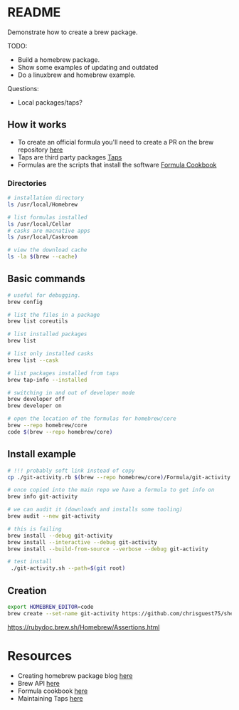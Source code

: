 # README
Demonstrate how to create a brew package. 

TODO:
* Build a homebrew package.
* Show some examples of updating and outdated
* Do a linuxbrew and homebrew example.  

Questions:
* Local packages/taps?

## How it works
* To create an official formula you'll need to create a PR on the brew repository [here](https://github.com/Homebrew/homebrew-core)
* Taps are third party packages [Taps](https://docs.brew.sh/Taps)
* Formulas are the scripts that install the software [Formula Cookbook](https://docs.brew.sh/Formula-Cookbook)


### Directories
```sh
# installation directory
ls /usr/local/Homebrew  

# list formulas installed
ls /usr/local/Cellar     
# casks are macnative apps
ls /usr/local/Caskroom

# view the download cache
ls -la $(brew --cache)               
```

## Basic commands
```sh
# useful for debugging.
brew config   

# list the files in a package
brew list coreutils  
```

```sh
# list installed packages 
brew list 

# list only installed casks
brew list --cask

# list packages installed from taps
brew tap-info --installed   
```

```sh
# switching in and out of developer mode
brew developer off
brew developer on 
```

```sh
# open the location of the formulas for homebrew/core
brew --repo homebrew/core        
code $(brew --repo homebrew/core)    
```
## Install example
```sh
# !!! probably soft link instead of copy 
cp ./git-activity.rb $(brew --repo homebrew/core)/Formula/git-activity.rb    

# once copied into the main repo we have a formula to get info on
brew info git-activity       

# we can audit it (downloads and installs some tooling) 
brew audit --new git-activity

# this is failing 
brew install --debug git-activity 
brew install --interactive --debug git-activity
brew install --build-from-source --verbose --debug git-activity

# test install
 ./git-activity.sh --path=$(git root) 

```


## Creation
```sh
export HOMEBREW_EDITOR=code
brew create --set-name git-activity https://github.com/chrisguest75/shell_examples/releases/download/0.0.1-f43376d/git-activity-release.tar.gz 
``` 


https://rubydoc.brew.sh/Homebrew/Assertions.html



# Resources 
* Creating homebrew package blog [here](https://medium.com/ballerina-techblog/how-to-create-your-own-homebrew-package-or-formula-8dfbf8e001d3)
* Brew API [here](https://rubydoc.brew.sh/Formula)
* Formula cookbook [here](https://docs.brew.sh/Formula-Cookbook)
* Maintaining Taps [here](https://docs.brew.sh/How-to-Create-and-Maintain-a-Tap)
